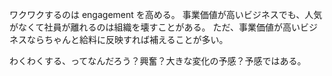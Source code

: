 ワクワクするのは engagement を高める。
事業価値が高いビジネスでも、人気がなくて社員が離れるのは組織を壊すことがある。
ただ、事業価値が高いビジネスならちゃんと給料に反映すれば補えることが多い。

わくわくする、ってなんだろう？興奮？大きな変化の予感？予感ではある。
